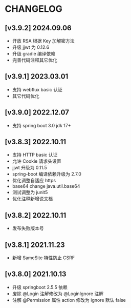 ﻿# CHANGELOG

## [v3.9.2] 2024.09.06

- 开放 RSA 根据 Key 加解密方法
- 升级 jjwt 为 0.12.6
- 升级 gradle 编译依赖
- 完善代码注释其它优化

## [v3.9.1] 2023.03.01

- 支持 webflux basic 认证
- 其它代码优化

## [v3.9.0] 2022.12.07

- 支持 spring boot 3.0 jdk 17+

## [v3.8.3] 2022.10.11

- 支持 HTTP basic 认证
- 允许 Cookie 请求头设置
- jjwt 升级为 0.11.5
- spring-boot 编译依赖升级为 2.7.0
- 优化调整自适应 https
- base64 change java.util.base64
- 测试调整为 junit5
- 优化注释新增说文档

## [v3.8.2] 2022.10.11

- 发布失败版本号

## [v3.8.1] 2021.11.23

- 新增 SameSite 特性防止 CSRF


## [v3.8.0] 2021.10.13

- 升级 springboot 2.5.5 依赖
- 废除 @Login 注解修改为 @LoginIgnore 注解
- 注解 @Permission 属性 action 修改为 ignore 默认 false

